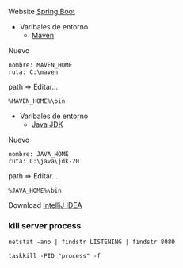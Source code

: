 Website [Spring Boot](https://start.spring.io/)

- Varibales de entorno
  * [Maven](https://maven.apache.org/download.cgi)

Nuevo
```
nombre: MAVEN_HOME
ruta: C:\maven
```

path => Editar...

```
%MAVEN_HOME%\bin
```
- Varibales de entorno
  * [Java JDK](https://www.oracle.com/ar/java/technologies/downloads/)

Nuevo
```
nombre: JAVA_HOME
ruta: C:\java\jdk-20
```

path => Editar...

```
%JAVA_HOME%\bin
```

Download [IntelliJ IDEA](https://www.jetbrains.com/idea/download/#section=windows)

### kill server process
 ```
 netstat -ano | findstr LISTENING | findstr 8080
 ```
```
taskkill -PID "process" -f
```